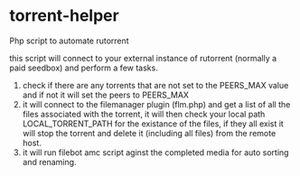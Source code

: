 # torrent-helper
Php script to automate rutorrent


this script will connect to your external instance of rutorrent (normally a paid seedbox) and perform a few tasks. 

1) check if there are any torrents that are not set to the PEERS_MAX value and if not it will set the peers to PEERS_MAX
2) it will connect to the filemanager plugin (flm.php) and get a list of all the files associated with the torrent, it will then check your local path
LOCAL_TORRENT_PATH  for the existance of the files, if they all exist it will stop the torrent and delete it (including all files) from the remote host.
3) it will run filebot amc script aginst the completed media for auto sorting and renaming. 


